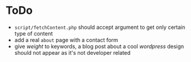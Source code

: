 # ToDo

- `script/fetchContent.php` should accept argument to get only certain type of content
- add a real `about` page with a contact form
- give _weight_ to keywords, a blog post about a cool _wordpress_ design should not appear as it's not developer related
